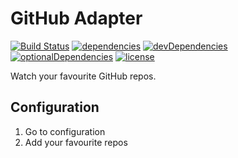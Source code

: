# GitHub Adapter

[![Build Status](https://travis-ci.org/tim-hellhake/github-adapter.svg?branch=master)](https://travis-ci.org/tim-hellhake/github-adapter)
[![dependencies](https://david-dm.org/tim-hellhake/github-adapter.svg)](https://david-dm.org/tim-hellhake/github-adapter)
[![devDependencies](https://david-dm.org/tim-hellhake/github-adapter/dev-status.svg)](https://david-dm.org/tim-hellhake/github-adapter?type=dev)
[![optionalDependencies](https://david-dm.org/tim-hellhake/github-adapter/optional-status.svg)](https://david-dm.org/tim-hellhake/github-adapter?type=optional)
[![license](https://img.shields.io/badge/license-MPL--2.0-blue.svg)](LICENSE)

Watch your favourite GitHub repos.

## Configuration
1. Go to configuration
2. Add your favourite repos
